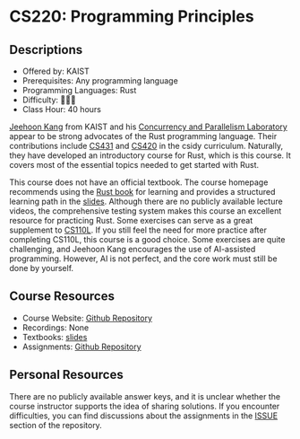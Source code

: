 # CS220: Programming Principles

## Descriptions

- Offered by: KAIST
- Prerequisites: Any programming language
- Programming Languages: Rust
- Difficulty: 🌟🌟🌟
- Class Hour: 40 hours

[Jeehoon Kang]((https://cp.kaist.ac.kr/jeehoon.kang)) from KAIST and his [Concurrency and Parallelism Laboratory]((https://cp.kaist.ac.kr/)) appear to be strong advocates of the Rust programming language. Their contributions include [CS431](https://csdiy.wiki/%E7%BC%96%E7%A8%8B%E5%85%A5%E9%97%A8/Rust/cs431/) and [CS420](https://csdiy.wiki/%E7%BC%96%E8%AF%91%E5%8E%9F%E7%90%86/CS420/) in the csidy curriculum. Naturally, they have developed an introductory course for Rust, which is this course. It covers most of the essential topics needed to get started with Rust.

This course does not have an official textbook. The course homepage recommends using the [Rust book](https://doc.rust-lang.org/book/) for learning and provides a structured learning path in the [slides](https://docs.google.com/presentation/d/17G3SwkE_tq0H3lTt9N0ysIbHhqDZBfHkoWD5LwwAKSo/edit#slide=id.p). Although there are no publicly available lecture videos, the comprehensive testing system makes this course an excellent resource for practicing Rust. Some exercises can serve as a great supplement to [CS110L](https://csdiy.wiki/%E7%BC%96%E7%A8%8B%E5%85%A5%E9%97%A8/Rust/CS110L/). If you still feel the need for more practice after completing CS110L, this course is a good choice. Some exercises are quite challenging, and Jeehoon Kang encourages the use of AI-assisted programming. However, AI is not perfect, and the core work must still be done by yourself.

## Course Resources

- Course Website: [Github Repository](https://github.com/kaist-cp/cs220)
- Recordings: None
- Textbooks: [slides](https://docs.google.com/presentation/d/17G3SwkE_tq0H3lTt9N0ysIbHhqDZBfHkoWD5LwwAKSo/edit#slide=id.p)
- Assignments: [Github Repository](https://github.com/kaist-cp/cs220/tree/main/src/assignments)

## Personal Resources

There are no publicly available answer keys, and it is unclear whether the course instructor supports the idea of sharing solutions. If you encounter difficulties, you can find discussions about the assignments in the [ISSUE](https://github.com/kaist-cp/cs220/issues) section of the repository.
